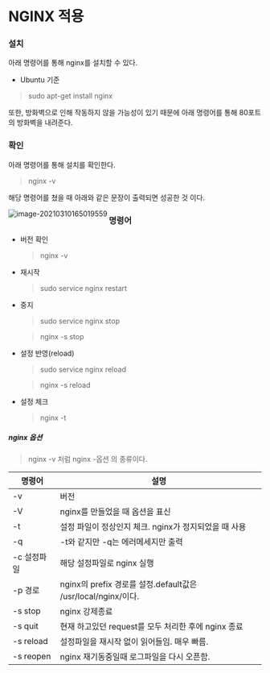 # NGINX 적용

### 설치

아래 명령어를 통해 nginx를 설치할 수 있다.

- Ubuntu 기준

> sudo apt-get install nginx

또한, 방화벽으로 인해 작동하지 않을 가능성이 있기 때문에 아래 명령어를 통해 80포트의 방화벽을 내려준다.



### 확인

아래 명령어를 통해 설치를 확인한다.

> nginx -v

해당 명령어를 쳤을 때 아래와 같은 문장이 출력되면 성공한 것 이다.

<img src="C:\Users\user\AppData\Roaming\Typora\typora-user-images\image-20210310165019559.png" alt="image-20210310165019559" align="left" />

### 명령어

- 버전 확인

  > nginx -v

- 재시작

  > sudo service nginx restart

- 중지

  > sudo service nginx stop

  > nginx -s stop

- 설정 반영(reload)

  > sudo service nginx reload

  > nginx -s reload

- 설정 체크

  >  nginx -t

##### nginx 옵션

> nginx -v 처럼 nginx -옵션 의 종류이다.

| 명령어      | 설명                                                         |
| ----------- | ------------------------------------------------------------ |
| -v          | 버전                                                         |
| -V          | nginx를 만들었을 때 옵션을 표신                              |
| -t          | 설정 파일이 정상인지 체크. nginx가 정지되었을 때 사용        |
| -q          | -t와 같지만 -q는 에러메세지만 출력                           |
| -c 설정파일 | 해당 설정파일로 nginx 실행                                   |
| -p 경로     | nginx의 prefix 경로를 설정.default값은 /usr/local/nginx/이다. |
| -s stop     | nginx 강제종료                                               |
| -s quit     | 현재 하고있던 request를 모두 처리한 후에 nginx 종료          |
| -s reload   | 설정파일을 재시작 없이 읽어들임. 매우 빠름.                  |
| -s reopen   | nginx 재기동중일때 로그파일을 다시 오픈함.                   |


